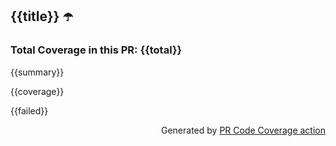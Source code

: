 ## {{title}} :open_umbrella:

### Total Coverage in this PR: {{total}}

{{summary}}

{{coverage}}

{{failed}}

<p align="right">Generated by <a href="https://github.com/abolkog/pr-code-coverage">PR Code Coverage action</a>

<!-- @abolkog/pr-code-coverage-action -->
